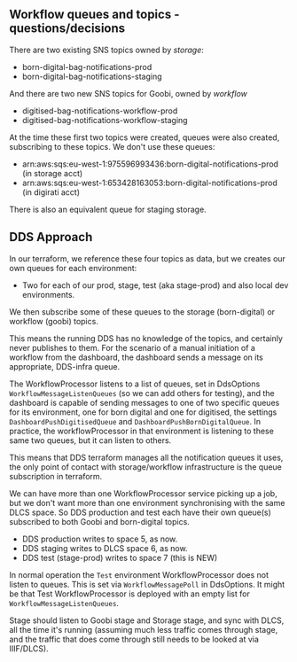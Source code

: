 ## Workflow queues and topics - questions/decisions

There are two existing SNS topics owned by _*storage*_:

- born-digital-bag-notifications-prod
- born-digital-bag-notifications-staging

And there are two new SNS topics for Goobi, owned by _*workflow*_

- digitised-bag-notifications-workflow-prod
- digitised-bag-notifications-workflow-staging

At the time these first two topics were created, queues were also created, subscribing to these topics. We don't use these queues:

* arn:aws:sqs:eu-west-1:975596993436:born-digital-notifications-prod (in storage acct)
* arn:aws:sqs:eu-west-1:653428163053:born-digital-notifications-prod (in digirati acct)

There is also an equivalent queue for staging storage. 

## DDS Approach

In our terraform, we reference these four topics as data, but we creates our own queues for each environment:

 - Two for each of our prod, stage, test (aka stage-prod) and also local dev environments. 
 
 We then subscribe some of these queues to the storage (born-digital) or workflow (goobi) topics.

This means the running DDS has no knowledge of the topics, and certainly never publishes to them. For the scenario of a manual initiation of a workflow from the dashboard, the dashboard sends a message on its appropriate, DDS-infra queue.

The WorkflowProcessor listens to a list of queues, set in DdsOptions `WorkflowMessageListenQueues` (so we can add others for testing), and the dashboard is capable of sending messages to one of two specific queues for its environment, one for born digital and one for digitised, the settings `DashboardPushDigitisedQueue` and `DashboardPushBornDigitalQueue`. In practice, the workflowProcessor in that environment is listening to these same two queues, but it can listen to others.

This means that DDS terraform manages all the notification queues it uses, the only point of contact with storage/workflow infrastructure is the queue subscription in terraform.

We can have more than one WorkflowProcessor service picking up a job, but we don't want more than one environment synchronising with the same DLCS space.
So DDS production and test each have their own queue(s) subscribed to both Goobi and born-digital topics.

 - DDS production writes to space 5, as now.
 - DDS staging writes to DLCS space 6, as now.
 - DDS test (stage-prod) writes to space 7 (this is NEW)

In normal operation the `Test` environment WorkflowProcessor does not listen to queues. This is set via `WorkflowMessagePoll` in DdsOptions. It might be that Test WorkflowProcessor is deployed with an empty list for `WorkflowMessageListenQueues`.

Stage should listen to Goobi stage and Storage stage, and sync with DLCS, all the time it's running (assuming much less traffic comes through stage, and the traffic that does come through still needs to be looked at via IIIF/DLCS).
